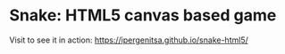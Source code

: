 # Snake: HTML5 canvas based game

Visit to see it in action: https://ipergenitsa.github.io/snake-html5/